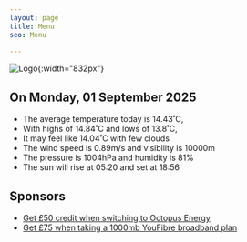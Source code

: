 ```yaml
---
layout: page
title: Menu
seo: Menu

---
```


![Logo](/images/logo.jpg){:width="832px"}

<!-- weather_marker starts -->
## On Monday, 01 September 2025

- The average temperature today is 14.43˚C,
- With highs of 14.84˚C and lows of 13.8˚C,
- It may feel like 14.04˚C with few clouds
- The wind speed is 0.89m/s and visibility is 10000m
- The pressure is 1004hPa and humidity is 81%
- The sun will rise at 05:20 and set at 18:56

<!-- weather_marker ends -->

## Sponsors

- [Get £50 credit when switching to Octopus Energy](https://bit.ly/3oD1nnS)
- [Get £75 when taking a 1000mb YouFibre broadband plan](https://aklam.io/91zWhU?)
